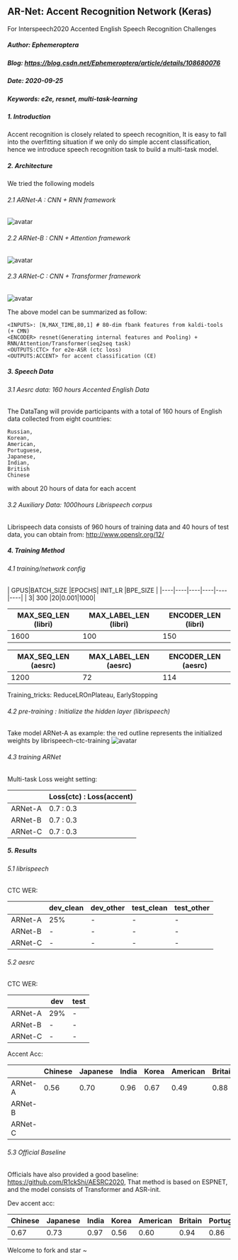 
## AR-Net: Accent Recognition Network (Keras)
For Interspeech2020 Accented English Speech Recognition Challenges 

##### Author: Ephemeroptera
##### Blog: https://blog.csdn.net/Ephemeroptera/article/details/108680076
##### Date: 2020-09-25
##### Keywords: e2e, resnet, multi-task-learning

##### 1. Introduction
Accent recognition is closely related to speech recognition, It is easy to fall into the overfitting situation if we only do simple accent classification,
hence we introduce speech recognition task to build a multi-task model.

##### 2. Architecture

We tried the following models
###### 2.1 ARNet-A : CNN + RNN framework 
![avatar](https://img-blog.csdnimg.cn/20200928194607729.png?x-oss-process=image/watermark,type_ZmFuZ3poZW5naGVpdGk,shadow_10,text_aHR0cHM6Ly9ibG9nLmNzZG4ubmV0L0VwaGVtZXJvcHRlcmE=,size_16,color_FFFFFF,t_70#pic_center)
###### 2.2 ARNet-B : CNN + Attention framework
![avatar](https://img-blog.csdnimg.cn/20200929152355534.png?x-oss-process=image/watermark,type_ZmFuZ3poZW5naGVpdGk,shadow_10,text_aHR0cHM6Ly9ibG9nLmNzZG4ubmV0L0VwaGVtZXJvcHRlcmE=,size_16,color_FFFFFF,t_70#pic_center)
###### 2.3 ARNet-C : CNN + Transformer framework
![avatar](https://img-blog.csdnimg.cn/20200929152526757.png?x-oss-process=image/watermark,type_ZmFuZ3poZW5naGVpdGk,shadow_10,text_aHR0cHM6Ly9ibG9nLmNzZG4ubmV0L0VwaGVtZXJvcHRlcmE=,size_16,color_FFFFFF,t_70#pic_center)    

The above model can be summarized as follow:
    
    <INPUTS>: [N,MAX_TIME,80,1] # 80-dim fbank features from kaldi-tools (+ CMN)
    <ENCODER> resnet(Generating internal features and Pooling) + RNN/Attention/Transformer(seq2seq task)
    <OUTPUTS:CTC> for e2e-ASR (ctc loss)
    <OUTPUTS:ACCENT> for accent classification (CE)
    
##### 3. Speech Data
###### 3.1 Aesrc data: 160 hours Accented English Data 
The DataTang will provide participants with a total of 160 hours of English data collected from eight countries:
    
    Russian, 
    Korean, 
    American, 
    Portuguese, 
    Japanese, 
    Indian, 
    British 
    Chinese  
with about 20 hours of data for each accent
###### 3.2 Auxiliary Data: 1000hours Librispeech corpus
Librispeech data consists of 960 hours of training data and 40 hours of test data, you can obtain from: http://www.openslr.org/12/



##### 4. Training Method

###### 4.1 training/network config

|  GPUS|BATCH_SIZE  |EPOCHS| INIT_LR |BPE_SIZE | 
|----|----|----|----|----|----|
|  3| 300 |20|0.001|1000|


| MAX_SEQ_LEN (libri) | MAX_LABEL_LEN (libri) | ENCODER_LEN (libri) |
|----|----|----|
|1600 | 100 |150 |


|  MAX_SEQ_LEN (aesrc)| MAX_LABEL_LEN (aesrc)  | ENCODER_LEN (aesrc) |
|----|----|----|
|  1200| 72 |114|

Training_tricks: ReduceLROnPlateau, EarlyStopping

###### 4.2 pre-training : Initialize the hidden layer (librispeech)
Take model ARNet-A as example: the red outline represents the initialized weights by librispeech-ctc-training
![avatar](https://img-blog.csdnimg.cn/20200928214930376.png?x-oss-process=image/watermark,type_ZmFuZ3poZW5naGVpdGk,shadow_10,text_aHR0cHM6Ly9ibG9nLmNzZG4ubmV0L0VwaGVtZXJvcHRlcmE=,size_16,color_FFFFFF,t_70#pic_center)

###### 4.3 training ARNet
Multi-task Loss weight setting:

|   | Loss(ctc) : Loss(accent)|
|----|----|
|  ARNet-A| 0.7 : 0.3 |
|  ARNet-B| 0.7 : 0.3|
|  ARNet-C| 0.7 : 0.3|


##### 5. Results
###### 5.1 librispeech
CTC WER:

|  |dev_clean  |dev_other| test_clean|test_other |
|----|----|----|----|----|
|  ARNet-A| 25% |-|-|-|
|  ARNet-B| - |-|-|-|
|  ARNet-C| - |-|-|-|


###### 5.2 aesrc
CTC WER:

|  |dev  |test| 
|----|----|----|
|  ARNet-A| 29% |-|
|  ARNet-B| - |-|
|  ARNet-C| - |-|
 
Accent Acc:
 
||  Chinese|Japanese  |India| Korea | American | Britain | Portuguese| Russia| Overall
|----|----|----|----|----|----|----|----|----|----|
| ARNet-A|  0.56| 0.70 |0.96|0.67|0.49|0.88|0.79|0.71|0.72
| ARNet-B|  |||||
| ARNet-C|  


###### 5.3 Official Baseline
Officials have also provided a good baseline: https://github.com/R1ckShi/AESRC2020, That method is based on ESPNET, and the model consists of Transformer and ASR-init.

Dev accent acc:

|  Chinese|Japanese  |India| Korea | American | Britain | Portuguese| Russia| Overall
|----|----|----|----|----|----|----|----|----|
|  0.67| 0.73 |0.97|0.56|0.60|0.94|0.86|0.76|0.76




Welcome to fork and star ~
